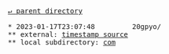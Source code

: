 <pre>
  <a href="../">&#x21b5; parent directory</a>
  
  * 2023-01-17T23:07:48&#x0009;&#x0009;20gpyo/
  ** external: <a href="../../../../../../../../../../../../../../../w3c/rdf-turtle/commit/1a6fe53" target="_blank">timestamp source</a>
  ** local subdirectory: <a href="com">com</a>
</pre>
